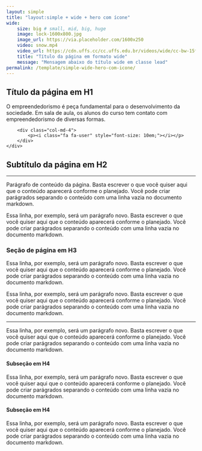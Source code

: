 ```yaml
---
layout: simple
title: "layout:simple + wide + hero com ícone"
wide:
    size: big # small, mid, big, huge
    image: lock-1600x800.jpg
    image_url: https://via.placeholder.com/1600x250
    video: snow.mp4
    video_url: https://cdn.uffs.cc/cc.uffs.edu.br/videos/wide/cc-bw-15fps.mp4
    title: "Título da página em formato wide"
    message: "Mensagem abaixo do título wide em classe lead"
permalink: /template/simple-wide-hero-com-icone/
---
```


<section class="hero">
    <div class="row align-items-center">
        <div class="col-md-8">
            <h1>Título da página em H1</h1>
            <p class="lead">O empreendedorismo é peça fundamental para o desenvolvimento da sociedade. Em sala de aula, os alunos do curso tem contato com empreendedorismo de diversas formas.</p>
        </div>

        <div class="col-md-4">
            <p><i class="fa fa-user" style="font-size: 10em;"></i></p>
        </div>
    </div>
</section>

## Subtítulo da página em H2
---

Parágrafo de conteúdo da página. Basta escrever o que você quiser aqui que o conteúdo aparecerá conforme o planejado. Você pode criar parágrados separando o conteúdo com uma linha vazia no documento markdown.

Essa linha, por exemplo, será um parágrafo novo. Basta escrever o que você quiser aqui que o conteúdo aparecerá conforme o planejado. Você pode criar parágrados separando o conteúdo com uma linha vazia no documento markdown.


### Seção de página em H3

Essa linha, por exemplo, será um parágrafo novo. Basta escrever o que você quiser aqui que o conteúdo aparecerá conforme o planejado. Você pode criar parágrados separando o conteúdo com uma linha vazia no documento markdown.

Essa linha, por exemplo, será um parágrafo novo. Basta escrever o que você quiser aqui que o conteúdo aparecerá conforme o planejado. Você pode criar parágrados separando o conteúdo com uma linha vazia no documento markdown.

___

Essa linha, por exemplo, será um parágrafo novo. Basta escrever o que você quiser aqui que o conteúdo aparecerá conforme o planejado. Você pode criar parágrados separando o conteúdo com uma linha vazia no documento markdown.

#### Subseção em H4

Essa linha, por exemplo, será um parágrafo novo. Basta escrever o que você quiser aqui que o conteúdo aparecerá conforme o planejado. Você pode criar parágrados separando o conteúdo com uma linha vazia no documento markdown.

#### Subseção em H4

Essa linha, por exemplo, será um parágrafo novo. Basta escrever o que você quiser aqui que o conteúdo aparecerá conforme o planejado. Você pode criar parágrados separando o conteúdo com uma linha vazia no documento markdown.